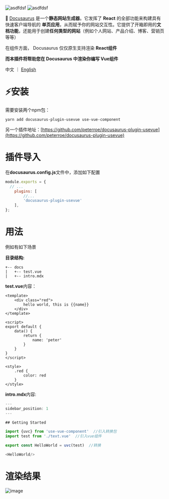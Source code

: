 ![asdfdsf](https://img.shields.io/badge/docusaurus->=2.0.0--beta.6-success)
![asdfdsf](https://img.shields.io/badge/Vue-2.6.14-brightgreen)

🧐 [Docusaurus](https://www.docusaurus.cn/docs/) 是一个**静态网站生成器**。它发挥了 **React** 的全部功能来构建具有快速客户端导航的 **单页应用**，从而赋予你的网站交互性。它提供了开箱即用的**文档功能**，还能用于创建**任何类型的网站**（例如个人网站、产品介绍、博客、营销页等等）

在组件方面， Docusaurus 仅仅原生支持渲染 **React组件**

**而本插件将帮助您在 Docusaurus 中渲染你编写 Vue组件**


中文 ｜ [English](https://github.com/peterroe/use-vue-component/blob/master/readme.en.md)

# ⚡安装

需要安装两个npm包：

```shell
yarn add docusaurus-plugin-usevue use-vue-component
```

另一个插件地址：[https://github.com/peterroe/docusaurus-plugin-usevue](https://github.com/peterroe/docusaurus-plugin-usevue)

# 插件导入

在**docusaurus.config.js**文件中，添加如下配置

```js
module.exports = {
  // ...
    plugins: [
        //...
        'docusaurus-plugin-usevue'
    ],
};
```

# 用法

例如有如下场景

**目录结构:**

```shell
+-- docs
|   +-- test.vue
|   +-- intro.mdx
```

**test.vue**内容：

```vue
<template>
    <div class="red">
        hello world, this is {{name}}
    </div>
</template>

<script>
export default {
    data() {
        return {
            name: 'peter'
        }
    }
}
</script>

<style>
    .red {
        color: red
    }
</style>
```

**intro.mdx**内容:

```js
---
sidebar_position: 1
---

## Getting Started

import {uvc} from 'use-vue-component'  //引入转换包
import test from './text.vue'  //引入vue组件

export const HelloWorld = uvc(test)  //转换

<HelloWorld/>
```

# 渲染结果

![image](https://img-blog.csdnimg.cn/a08bd8b839f44074a3f8b60da8af6e59.png)